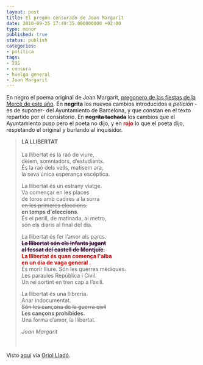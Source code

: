 ```yaml
---
layout: post
title: El pregón censurado de Joan Margarit
date: 2010-09-25 17:49:35.000000000 +02:00
type: minor
published: true
status: publish
categories:
- política
tags:
- 29S
- censura
- huelga general
- Joan Margarit
---
```

<p>En negro el poema original de Joan Margarit, <a href="http://vimeo.com/15251658">pregonero de las fiestas de la Mercè de este año</a>. En <span style="font-weight: bold;">negrita</span> los nuevos cambios introducidos a <span style="font-style: italic;">petición</span> -es de suponer- del Ayuntamiento de Barcelona, y que constan en el texto repartido por el consistorio. En <span style="font-weight: bold; text-decoration: line-through;">negrita tachada</span> los cambios que el Ayuntamiento puso pero el poeta no dijo, y en <span style="font-weight: bold; color: #cc0000;">rojo</span> lo que el poeta dijo, respetando el original y burlando al inquisidor.<span style="color: #cc0000;"> </span></p>
<blockquote><p><span style="font-weight: bold;">LA LLIBERTAT</span><br />
<span style="font-weight: bold;"> </span><br />
La llibertat és la raó de viure,<br />
dèiem, somniadors, d’estudiants.<br />
És la raó dels vells, matisem ara,<br />
la seva única esperança escèptica.</p>
<p>La llibertat és un estrany viatge.<br />
Va començar en les places<br />
de toros amb cadires a la sorra<br />
<span style="text-decoration: line-through;">en les primeres eleccions.</span><br />
<span style="font-weight: bold;">en temps d'eleccions</span>.<br />
És el perill, de matinada, al metro,<br />
són els diaris al final del dia.</p>
<p>La llibertat és fer l’amor als parcs.<br />
<span style="color: #330033; font-weight: bold; text-decoration: line-through;">La llibertat són els infants jugant</span><br style="color: #330033; text-decoration: line-through; font-weight: bold;" /><span style="color: #330033; text-decoration: line-through;"><span style="font-weight: bold;">al fossat del castell de Montjuïc</span>.</span><br />
<span style="font-weight: bold; color: #cc0000;">La llibertat és quan comença l'alba</span><br style="font-weight: bold; color: #cc0000;" /><span style="font-weight: bold; color: #cc0000;">en un dia de vaga general</span><em style="font-weight: bold; color: #cc0000;"><strong> </strong></em><span style="font-weight: bold; color: #cc0000;">.</span><br />
És morir lliure. Són les guerres mèdiques.<br />
Les paraules República i Civil.<br />
Un rei sortint en tren cap a l’exili.</p>
<p>La llibertat és una llibreria.<br />
Anar indocumentat.<br />
<span style="text-decoration: line-through;">Són les can</span>ç<span style="text-decoration: line-through;">ons de la guerra civil</span><br />
<span style="font-weight: bold;">Les cançons prohibides.</span><br />
Una forma d’amor, la llibertat.</p>
<p><span style="font-style: italic;">Joan Margarit</span></p>
<p><span style="font-style: italic;"><br />
</span></p>
<p><span style="font-style: italic;"> </span></p></blockquote>
<p>Visto <a href="http://lefectejauss.blogspot.com/2010/09/la-llibertat-i-la-llibertat.html?utm_source=twitterfeed&amp;utm_medium=twitter">aquí</a> vía <a href="http://www.oriolllado.com">Oriol Lladó</a>.<br />
<em> </em></p>
